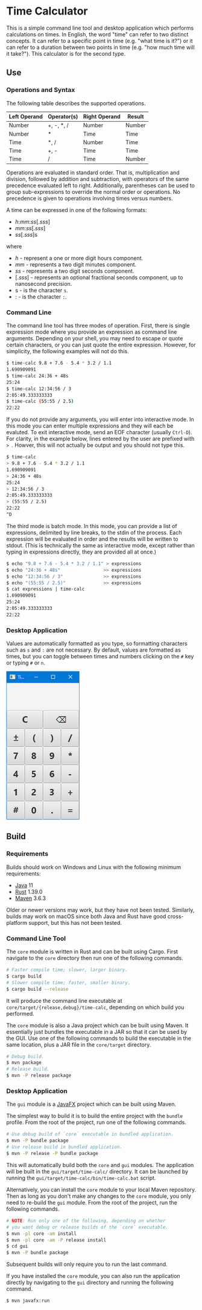 # Time Calculator
This is a simple command line tool and desktop application which performs calculations on times.
In English, the word "time" can refer to two distinct concepts. It can refer to a specific point in
time (e.g. "what time is it?") or it can refer to a duration between two points in time (e.g. "how
much time will it take?"). This calculator is for the second type.


## Use
### Operations and Syntax
The following table describes the supported operations.

| Left Operand | Operator(s) | Right Operand | Result |
|--------------|-------------|---------------|--------|
| Number       | +, -, \*, / | Number        | Number |
| Number       | \*          | Time          | Time   |
| Time         | \*, /       | Number        | Time   |
| Time         | +, -        | Time          | Time   |
| Time         | /           | Time          | Number |

Operations are evaluated in standard order. That is, multiplication and division, followed by
addition and subtraction, with operators of the same precedence evaluated left to right.
Additionally, parentheses can be used to group sub-expressions to override the normal order or
operations. No precedence is given to operations involving times versus numbers.

A time can be expressed in one of the following formats:
* *h*:*mm*:*ss*[.*sss*]
* *mm*:*ss*[.*sss*]
* *ss*[.*sss*]s

where
* *h* - represent a one or more digit hours component.
* *mm* - represents a two digit minutes component.
* *ss* - represents a two digit seconds component.
* [.*sss*] - represents an optional fractional seconds component, up to nanosecond precision.
* s - is the character `s`.
* : - is the character `:`.


### Command Line
The command line tool has three modes of operation. First, there is single expression mode where you
provide an expression as command line arguments. Depending on your shell, you may need to escape or
quote certain characters, or you can just quote the entire expression. However, for simplicity, the
following examples will not do this.
```bash
$ time-calc 9.8 + 7.6 - 5.4 * 3.2 / 1.1
1.690909091
$ time-calc 24:36 + 48s
25:24
$ time-calc 12:34:56 / 3
2:05:49.333333333
$ time-calc (55:55 / 2.5)
22:22
```

If you do not provide any arguments, you will enter into interactive mode. In this mode you can
enter multiple expressions and they will each be evaluted. To exit interactive mode, send an EOF
character (usually `Ctrl-D`). For clarity, in the example below, lines entered by the user are
prefixed with `> `. Howver, this will not actually be output and you should not type this.
```bash
$ time-calc
> 9.8 + 7.6 - 5.4 * 3.2 / 1.1
1.690909091
> 24:36 + 48s
25:24
> 12:34:56 / 3
2:05:49.333333333
> (55:55 / 2.5)
22:22
^D
```

The third mode is batch mode. In this mode, you can provide a list of expressions, delimited by line
breaks, to the stdin of the process. Each expression will be evaluated in order and the results will
be written to stdout. (This is technically the same as interactive mode, except rather than typing
in expressions directly, they are provided all at once.)
```bash
$ echo "9.8 + 7.6 - 5.4 * 3.2 / 1.1" > expressions
$ echo "24:36 + 48s"                >> expressions
$ echo "12:34:56 / 3"               >> expressions
$ echo "(55:55 / 2.5)"              >> expressions
$ cat expressions | time-calc
1.690909091
25:24
2:05:49.333333333
22:22
```

### Desktop Application
Values are automatically formatted as you type, so formatting characters such as `s` and `:` are not
necessary. By default, values are formatted as times, but you can toggle between times and numbers
clicking on the `#` key or typing `#` or `n`.

![Example desktop application usage](screenshots/demo.gif)

## Build
### Requirements
Builds should work on Windows and Linux with the following minimum requirements:
* [Java](https://jdk.java.net/) 11
* [Rust](https://www.rust-lang.org/) 1.39.0
* [Maven](https://maven.apache.org/) 3.6.3

Older or newer versions may work, but they have not been tested. Similarly, builds may work on macOS
since both Java and Rust have good cross-platform support, but this has not been tested.

### Command Line Tool
The `core` module is written in Rust and can be built using Cargo.
First navigate to the `core` directory then run one of the following commands.
```bash
# Faster compile time; slower, larger binary.
$ cargo build
# Slower compile time; faster, smaller binary.
$ cargo build --release
```
It will produce the command line executable at `core/target/{release,debug}/time-calc`, depending
on which build you performed.

The `core` module is also a Java project which can be built using Maven. It essentially just bundles
the executable in a JAR so that it can be used by the GUI. Use one of the following commands to
build the executable in the same location, plus a JAR file in the `core/target` directory.
```bash
# Debug build.
$ mvn package
# Release build.
$ mvn -P release package
```

### Desktop Application
The `gui` module is a [JavaFX](https://openjfx.io/) project which can be built using Maven.

The simplest way to build it is to build the entire project with the `bundle` profile. From the root
of the project, run one of the following commands.
```bash
# Use debug build of `core` executable in bundled application.
$ mvn -P bundle package
# Use release build in bundled application.
$ mvn -P release -P bundle package
```

This will automatically build both the `core` and `gui` modules. The application will be built in
the `gui/target/time-calc/` directory. It can be launched by running the
`gui/target/time-calc/bin/time-calc.bat` script.

Alternatively, you can install the `core` module to your local Maven repository. Then as long as you
don't make any changes to the `core` module, you only need to re-build the `gui` module. From the
root of the project, run the following commands.
```bash
# NOTE: Run only one of the following, depending on whether
# you want debug or release builds of the `core` executable.
$ mvn -pl core -am install
$ mvn -pl core -am -P release install
$ cd gui
$ mvn -P bundle package
```
Subsequent builds will only require you to run the last command.

If you have installed the `core` module, you can also run the application directly by navigating to
the `gui` directory and running the following command.
```bash
$ mvn javafx:run
```
